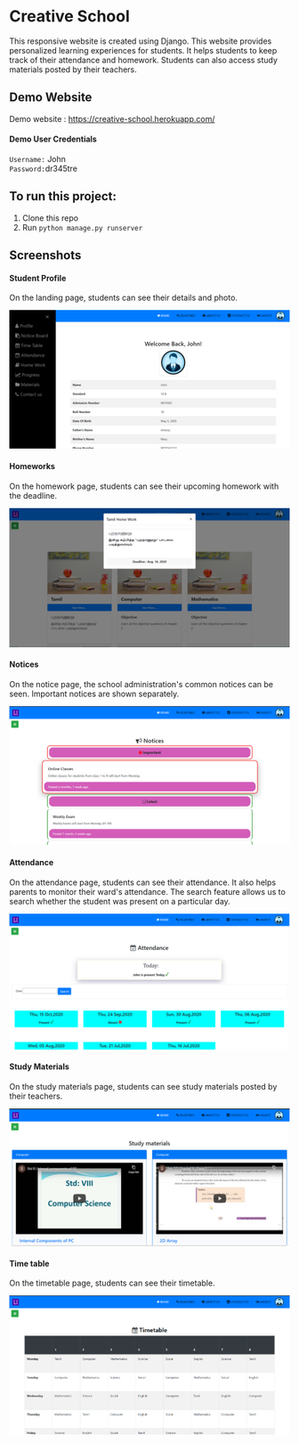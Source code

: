 # Creative School
This responsive website is created using Django. This website provides personalized learning experiences for students. It helps students to keep track of their attendance and homework. Students can also access study materials posted by their teachers.

## Demo Website
Demo website : https://creative-school.herokuapp.com/

#### Demo User Credentials
`Username:` John \
`Password:`dr345tre

## To run this project:
1. Clone this repo
2. Run `python manage.py runserver`

## Screenshots
#### Student Profile
On the landing page, students can see their details and photo.

![Landing Page](/media/Screenshots/studentprofile.png?raw=true "Screenshot")

#### Homeworks
On the homework page, students can see their upcoming homework with the deadline.

![Homeworks](/media/Screenshots/homeworks.png?raw=true "Screenshot")

#### Notices
On the notice page, the school administration's common notices can be seen. Important notices are shown separately.

![Time table](/media/Screenshots/notices.png?raw=true "Screenshot")

#### Attendance
On the attendance page, students can see their attendance. It also helps parents to monitor their ward's attendance. The search feature allows us to search whether the student was present on a particular day.

![Attendance](/media/Screenshots/attendance.png?raw=true "Screenshot")

#### Study Materials
On the study materials page, students can see study materials posted by their teachers.

![Study Materials](/media/Screenshots/studymaterials.png?raw=true "Screenshot")

#### Time table
On the timetable page, students can see their timetable.

![Time table](/media/Screenshots/Timetable.png?raw=true "Screenshot")
